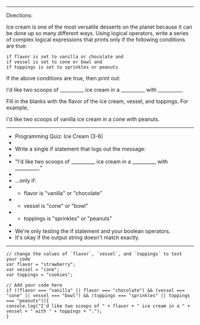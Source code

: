 
******************************************************************************************
Directions:

Ice cream is one of the most versatile desserts on the planet because it can be done up so many different ways. Using logical operators, write a series of complex logical expressions that prints only if the following conditions are true:

    if flavor is set to vanilla or chocolate and
    if vessel is set to cone or bowl and
    if toppings is set to sprinkles or peanuts

If the above conditions are true, then print out:

I'd like two scoops of __________ ice cream in a __________ with __________.

Fill in the blanks with the flavor of the ice cream, vessel, and toppings. For example,

I'd like two scoops of vanilla ice cream in a cone with peanuts.
******************************************************************************************
 * Programming Quiz: Ice Cream (3-6)
 *
 * Write a single if statement that logs out the message:
 * 
 * "I'd like two scoops of __________ ice cream in a __________ with __________."
 * 
 * ...only if:
 *   - flavor is "vanilla" or "chocolate"
 *   - vessel is "cone" or "bowl"
 *   - toppings is "sprinkles" or "peanuts"
 *
 * We're only testing the if statement and your boolean operators. 
 * It's okay if the output string doesn't match exactly.
 ******************************************************************************************

```
// change the values of `flavor`, `vessel`, and `toppings` to test your code
var flavor = "strawberry";
var vessel = "cone";
var toppings = "cookies";

// Add your code here
if ((flavor === "vanilla" || flavor === "chocolate") && (vessel === "cone" || vessel === "bowl") && (toppings === "sprinkles" || toppings === "peanuts")){
console.log("I'd like two scoops of " + flavor + " ice cream in a " + vessel + " with " + toppings + "."); 
}
```
